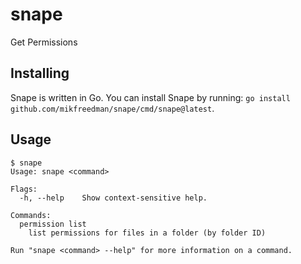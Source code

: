 # snape

Get Permissions

## Installing

Snape is written in Go. You can install Snape by running: `go install github.com/mikfreedman/snape/cmd/snape@latest`.

## Usage

```
$ snape
Usage: snape <command>

Flags:
  -h, --help    Show context-sensitive help.

Commands:
  permission list
    list permissions for files in a folder (by folder ID)

Run "snape <command> --help" for more information on a command.
```
